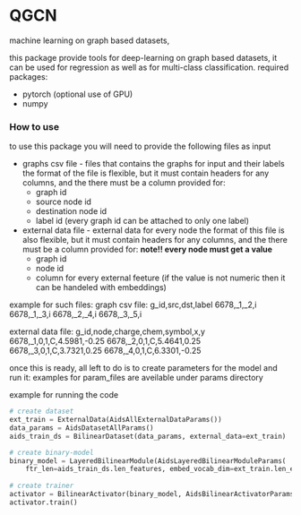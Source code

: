 # QGCN
machine learning on graph based datasets,

this package provide tools for deep-learning on graph based datasets, it can be used for regression as well as for multi-class classification. 
required packages:
- pytorch (optional use of GPU)
- numpy

### How to use 
to use this package you will need to provide the following files as input
- graphs csv file - files that contains the graphs for input and their labels
  the format of the file is flexible, but it must contain headers for any columns, and the there must be a column provided for:
  - graph id
  - source node id
  - destination node id
  - label id (every graph id can be attached to only one label)
- external data file - external data for every node 
    the format of this file is also flexible, but it must contain headers for any columns, and the there must be a column provided for:
    **note!! every node must get a value**
    - graph id
    - node id
    - column for every external feeture (if the value is not numeric then it can be handeled with embeddings)
    
example for such files:
graph csv file:
g_id,src,dst,label
6678,_1,_2,i
6678,_1,_3,i
6678,_2,_4,i
6678,_3,_5,i

external data file:
g_id,node,charge,chem,symbol,x,y
6678,_1,0,1,C,4.5981,-0.25
6678,_2,0,1,C,5.4641,0.25
6678,_3,0,1,C,3.7321,0.25
6678,_4,0,1,C,6.3301,-0.25

once this is ready, all left to do is to create parameters for the model and run it:
examples for param_files are aveilable under params directory

example for running the code 
```python
# create dataset
ext_train = ExternalData(AidsAllExternalDataParams())
data_params = AidsDatasetAllParams()
aids_train_ds = BilinearDataset(data_params, external_data=ext_train)

# create binary-model
binary_model = LayeredBilinearModule(AidsLayeredBilinearModuleParams(
    ftr_len=aids_train_ds.len_features, embed_vocab_dim=ext_train.len_embed()))
    
# create trainer
activator = BilinearActivator(binary_model, AidsBilinearActivatorParams(), aids_train_ds)
activator.train()
```
